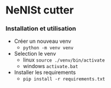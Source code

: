 # NeNISt cutter

### Installation et utilisation

* Créer un nouveau venv
  * `python -m venv venv`
* Selection le venv
  * linux `source ./venv/bin/activate`
  * windows `activate.bat`
* Installer les requirements
  * `pip install -r requirements.txt`
